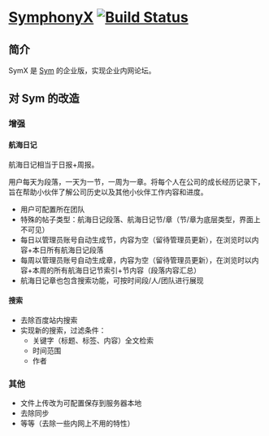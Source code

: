# [SymphonyX](https://github.com/FangStarNet/symphonyx) [![Build Status](https://img.shields.io/travis/FangStarNet/symphonyx.svg?style=flat)](https://travis-ci.org/FangStarNet/symphonyx)

## 简介

SymX 是 [Sym](https://github.com/b3log/symphony) 的企业版，实现企业内网论坛。

## 对 Sym 的改造

### 增强

#### 航海日记

航海日记相当于日报+周报。

用户每天为段落，一天为一节，一周为一章。将每个人在公司的成长经历记录下，旨在帮助小伙伴了解公司历史以及其他小伙伴工作内容和进度。

 * 用户可配置所在团队
 * 特殊的帖子类型：航海日记段落、航海日记节/章（节/章为底层类型，界面上不可见）
 * 每日以管理员账号自动生成节，内容为空（留待管理员更新），在浏览时以内容+本日所有航海日记段落
 * 每周以管理员账号自动生成章，内容为空（留待管理员更新），在浏览时以内容+本周的所有航海日记节索引+节内容（段落内容汇总）
 * 航海日记章也包含搜索功能，可按时间段/人/团队进行展现

#### 搜索

 * 去除百度站内搜索
 * 实现新的搜索，过滤条件：
   * 关键字（标题、标签、内容）全文检索
   * 时间范围
   * 作者

### 其他

 * 文件上传改为可配置保存到服务器本地
 * 去除同步
 * 等等（去除一些内网上不用的特性）
